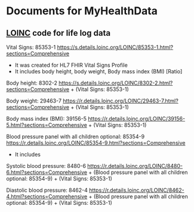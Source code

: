 # Documents for MyHealthData

## [LOINC](https://loinc.org/) code for life log data

Vital Signs: 85353-1 https://s.details.loinc.org/LOINC/85353-1.html?sections=Comprehensive
- It was created for HL7 FHIR Vital Signs Profile
- It includes body height, body weight, Body mass index (BMI) [Ratio]	

Body height: 8302-2 https://s.details.loinc.org/LOINC/8302-2.html?sections=Comprehensive + (Vital Signs: 85353-1)

Body weight: 29463-7 https://r.details.loinc.org/LOINC/29463-7.html?sections=Comprehensive + (Vital Signs: 85353-1)

Body mass index (BMI): 
39156-5 https://r.details.loinc.org/LOINC/39156-5.html?sections=Comprehensive + (Vital Signs: 85353-1)

Blood pressure panel with all children optional: 85354-9 https://r.details.loinc.org/LOINC/85354-9.html?sections=Comprehensive
- It includes 

Systolic blood pressure: 8480-6 https://r.details.loinc.org/LOINC/8480-6.html?sections=Comprehensive + (Blood pressure panel with all children optional: 85354-9) + (Vital Signs: 85353-1)

Diastolic blood pressure: 8462-4 https://r.details.loinc.org/LOINC/8462-4.html?sections=Comprehensive + (Blood pressure panel with all children optional: 85354-9) + (Vital Signs: 85353-1)
